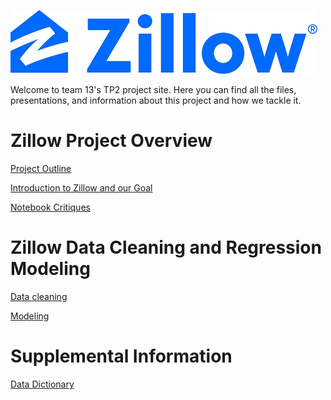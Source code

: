 


![](/code/zillow.png)



Welcome to team 13's TP2 project site. Here you can find all the files, presentations, and information about this project and how we tackle it.




# Zillow Project Overview
[Project Outline](/code/Outline.html)

[Introduction to Zillow and our Goal](/code/zillo_intro.html)

[Notebook Critiques](/code/Notebooks.html)


# Zillow Data Cleaning and Regression Modeling
[Data cleaning](/code/zillow_scrubv2.html)

[Modeling](/code/models.html)


# Supplemental Information
[Data Dictionary](/code/DataDict.html)
